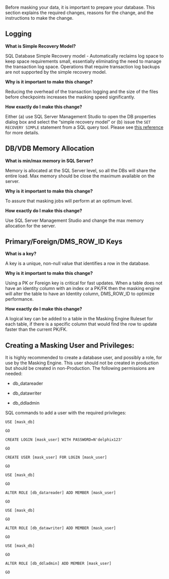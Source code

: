 Before masking your data, it is important to prepare your database. This section
explains the required changes, reasons for the change, and the instructions to
make the change.

## Logging

**What is Simple Recovery Model?**

SQL Database Simple Recovery model - Automatically reclaims log space to keep
space requirements small, essentially eliminating the need to manage the
transaction log space. Operations that require transaction log backups are not
supported by the simple recovery model.

**Why is it important to make this change?**

Reducing the overhead of the transaction logging and the size of the files
before checkpoints increases the masking speed significantly.

**How exactly do I make this change?**

Either (a) use SQL Server Management Studio to open the DB properties
dialog box and select the “simple recovery model” or (b) issue the
`SET RECOVERY SIMPLE` statement from a SQL query tool. Please see
[this reference](https://docs.microsoft.com/en-us/sql/relational-databases/backup-restore/view-or-change-the-recovery-model-of-a-database-sql-server) for more details.


## DB/VDB Memory Allocation

**What is min/max memory in SQL Server?**

Memory is allocated at the SQL Server level, so all the DBs will share the
entire load. Max memory should be close the maximum available on the server.

**Why is it important to make this change?**

To assure that masking jobs will perform at an optimum level.

**How exactly do I make this change?**

Use SQL Server Management Studio and change the max memory allocation for the
server.


## Primary/Foreign/DMS_ROW_ID Keys

**What is a key?**

A key is a unique, non-null value that identifies a row in the database.

**Why is it important to make this change?**

Using a PK or Foreign key is critical for fast updates. When a table does not
have an identity column with an index or a PK/FK then the masking engine will
alter the table to have an Identity column, DMS_ROW_ID to optimize performance.

**How exactly do I make this change?**

A logical key can be added to a table in the Masking Engine Ruleset for each
table, if there is a specific column that would find the row to update faster
than the current PK/FK.

## Creating a Masking User and Privileges:

It is highly recommended to create a database user, and possibly a role, for use by the
Masking Engine. This user should not be created in production but should be created in
non-Production. The following permissions are needed:

 - db_datareader

 - db_datawriter

 - db_ddladmin


SQL commands to add a user with the required privileges:


```
USE [mask_db]

GO

CREATE LOGIN [mask_user] WITH PASSWORD=N'delphix123'

GO

CREATE USER [mask_user] FOR LOGIN [mask_user]

GO

USE [mask_db]

GO

ALTER ROLE [db_datareader] ADD MEMBER [mask_user]

GO

USE [mask_db]

GO

ALTER ROLE [db_datawriter] ADD MEMBER [mask_user]

GO

USE [mask_db]

GO

ALTER ROLE [db_ddladmin] ADD MEMBER [mask_user]

GO

```

